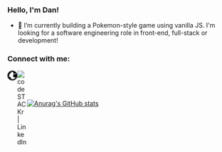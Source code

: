 ### Hello, I'm Dan!

- 🌱 I’m currently building a Pokemon-style game using vanilla JS. I'm looking for a software engineering role in front-end, full-stack or development!


### Connect with me:

[<img align="left" alt="dbaz.world" width="22px" src="https://raw.githubusercontent.com/iconic/open-iconic/master/svg/globe.svg" />][website]
[<img align="left" alt="codeSTACKr | LinkedIn" width="22px" src="https://cdn.jsdelivr.net/npm/simple-icons@v3/icons/linkedin.svg" />][linkedin]

<br />
<br />
<br />



[![Anurag's GitHub stats](https://github-readme-stats.vercel.app/api?username=DropOfWaterBaz&count_private=true&show_icons=true&theme=radical)](https://github.com/anuraghazra/github-readme-stats)




[website]: https://dbaz.world/
[linkedin]: https://linkedin.com/in/daniel-baryia

